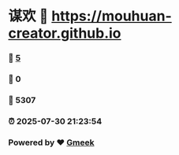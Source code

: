 # 谋欢 :link: https://mouhuan-creator.github.io 
### :page_facing_up: [5](https://mouhuan-creator.github.io/tag.html) 
### :speech_balloon: 0 
### :hibiscus: 5307 
### :alarm_clock: 2025-07-30 21:23:54 
### Powered by :heart: [Gmeek](https://github.com/Meekdai/Gmeek)

